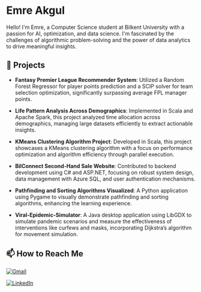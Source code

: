 # Emre Akgul

Hello! I'm Emre, a Computer Science student at Bilkent University with a passion for AI, optimization, and data science. I'm fascinated by the challenges of algorithmic problem-solving and the power of data analytics to drive meaningful insights.

## 🚀 Projects

- **Fantasy Premier League Recommender System**: Utilized a Random Forest Regressor for player points prediction and a SCIP solver for team selection optimization, significantly surpassing average FPL manager points.

- **Life Pattern Analysis Across Demographics**: Implemented in Scala and Apache Spark, this project analyzed time allocation across demographics, managing large datasets efficiently to extract actionable insights.

- **KMeans Clustering Algorithm Project**: Developed in Scala, this project showcases a KMeans clustering algorithm with a focus on performance optimization and algorithm efficiency through parallel execution.

- **BilConnect Second-Hand Sale Website**: Contributed to backend development using C# and ASP.NET, focusing on robust system design, data management with Azure SQL, and user authentication mechanisms.

- **Pathfinding and Sorting Algorithms Visualized**: A Python application using Pygame to visually demonstrate pathfinding and sorting algorithms, enhancing the learning experience.

- **Viral-Epidemic-Simulator**: A Java desktop application using LibGDX to simulate pandemic scenarios and measure the effectiveness of interventions like curfews and masks, incorporating Dijkstra’s algorithm for movement simulation.

## 📫 How to Reach Me
[![Gmail](https://img.shields.io/badge/-Gmail-D14836?style=flat-square&logo=Gmail&logoColor=white)](mailto:yourEmail@gmail.com)

[![LinkedIn](https://img.shields.io/badge/-LinkedIn-0077B5?style=flat-square&logo=linkedin&logoColor=white)](https://linkedin.com/in/akgulemre)

